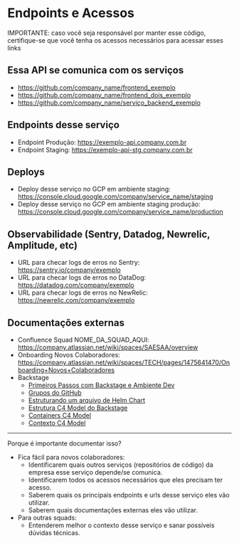 # Endpoints e Acessos

IMPORTANTE: caso você seja responsável por manter esse código, certifique-se que você tenha os acessos necessários para acessar esses links

## Essa API se comunica com os serviços

- <https://github.com/company_name/frontend_exemplo>
- <https://github.com/company_name/frontend_dois_exemplo>
- <https://github.com/company_name/serviço_backend_exemplo>

## Endpoints desse serviço

- Endpoint Produção: <https://exemplo-api.company.com.br>
- Endpoint Staging: <https://exemplo-api-stg.company.com.br>

## Deploys

- Deploy desse serviço no GCP em ambiente staging: <https://console.cloud.google.com/company/service_name/staging>
- Deploy desse serviço no GCP em ambiente staging produção: <https://console.cloud.google.com/company/service_name/production>

## Observabilidade (Sentry, Datadog, Newrelic, Amplitude, etc)

- URL para checar logs de erros no Sentry: <https://sentry.io/company/exemplo>
- URL para checar logs de erros no DataDog: <https://datadog.com/company/exemplo>
- URL para checar logs de erros no NewRelic: <https://newrelic.com/company/exemplo>

## Documentações externas

- Confluence Squad NOME_DA_SQUAD_AQUI: <https://company.atlassian.net/wiki/spaces/SAESAA/overview>
- Onboarding Novos Colaboradores: <https://company.atlassian.net/wiki/spaces/TECH/pages/1475641470/Onboarding+Novos+Colaboradores>
- Backstage
  - [Primeiros Passos com Backstage e Ambiente Dev](https://company.atlassian.net/wiki/spaces/devops/pages/1676640557/Primeiros+Passos+com+Backstage+e+Ambiente+Dev)
  - [Grupos do GitHub](https://oraculo.company.com.br/#/Platform/Grupos%20do%20Github/HOME)
  - [Estruturando um arquivo de Helm Chart](https://company.atlassian.net/wiki/spaces/devops/pages/1607008260/Estruturando+um+arquivo+de+Helm+Chart)
  - [Estrutura C4 Model do Backstage](https://oraculo.company.com.br/#/Platform/Ambientes%20de%20Contexto%20(GCP)/Backstage/HOME)
  - [Containers C4 Model](https://oraculo.company.com.br/#/Platform/Ambientes%20de%20Contexto%20(GCP)/Backstage/Containers/HOME)
  - [Contexto C4 Model](https://oraculo.company.com.br/#/Platform/Ambientes%20de%20Contexto%20(GCP)/Backstage/Containers/HOME)

---
Porque é importante documentar isso?

- Fica fácil para novos colaboradores:
  - Identificarem quais outros serviços (repositórios de código) da empresa esse serviço depende/se comunica.
  - Identificarem todos os acessos necessários que eles precisam ter acesso.
  - Saberem quais os principais endpoints e urls desse serviço eles vão utilizar.
  - Saberem quais documentações externas eles vão utilizar.
- Para outras squads:
  - Entenderem melhor o contexto desse serviço e sanar possíveis dúvidas técnicas.
